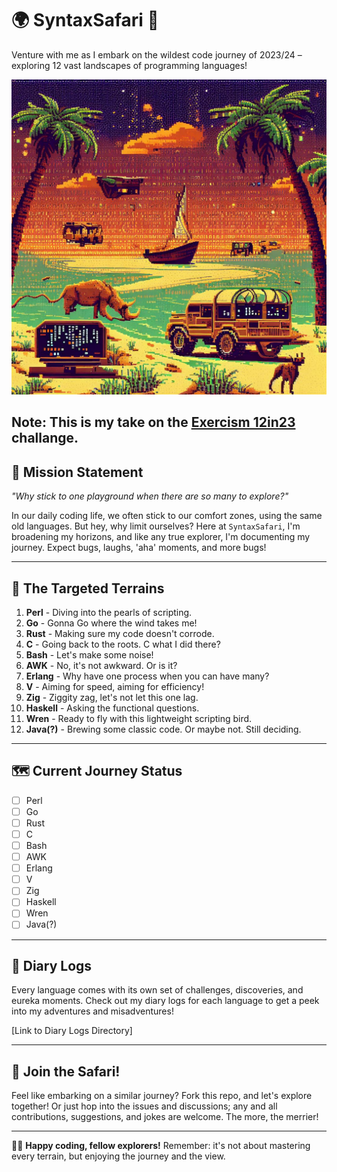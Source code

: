 # 🌍 SyntaxSafari 🦒

Venture with me as I embark on the wildest code journey of 2023/24 – exploring 12 vast landscapes of programming languages!

![SyntaxSafari Banner](./ai_safari.jpeg)

Note: This is my take on the [Exercism 12in23](https://exercism.org/challenges/12in23) challange.
---

## 🚀 **Mission Statement**

*"Why stick to one playground when there are so many to explore?"*

In our daily coding life, we often stick to our comfort zones, using the same old languages. But hey, why limit ourselves? Here at `SyntaxSafari`, I'm broadening my horizons, and like any true explorer, I'm documenting my journey. Expect bugs, laughs, 'aha' moments, and more bugs!

---

## 🎯 **The Targeted Terrains**

1. **Perl** - Diving into the pearls of scripting.
2. **Go** - Gonna Go where the wind takes me!
3. **Rust** - Making sure my code doesn't corrode.
4. **C** - Going back to the roots. C what I did there?
5. **Bash** - Let's make some noise!
6. **AWK** - No, it's not awkward. Or is it?
7. **Erlang** - Why have one process when you can have many?
8. **V** - Aiming for speed, aiming for efficiency!
9. **Zig** - Ziggity zag, let's not let this one lag.
10. **Haskell** - Asking the functional questions.
11. **Wren** - Ready to fly with this lightweight scripting bird.
12. **Java(?)** - Brewing some classic code. Or maybe not. Still deciding.

---

## 🗺️ **Current Journey Status**

* [ ] Perl
* [ ] Go
* [ ] Rust
* [ ] C
* [ ] Bash
* [ ] AWK
* [ ] Erlang
* [ ] V
* [ ] Zig
* [ ] Haskell
* [ ] Wren
* [ ] Java(?)

---

## 📖 **Diary Logs**

Every language comes with its own set of challenges, discoveries, and eureka moments. Check out my diary logs for each language to get a peek into my adventures and misadventures!

[Link to Diary Logs Directory]

---

## 🤝 **Join the Safari!**

Feel like embarking on a similar journey? Fork this repo, and let's explore together! Or just hop into the issues and discussions; any and all contributions, suggestions, and jokes are welcome. The more, the merrier!

---

👩‍💻 **Happy coding, fellow explorers!** Remember: it's not about mastering every terrain, but enjoying the journey and the view.

